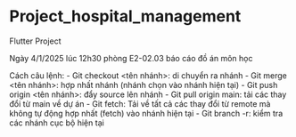 # Project_hospital_management

Flutter Project

Ngày 4/1/2025 lúc 12h30 phòng E2-02.03 báo cáo đồ án môn học

Cách câu lệnh:
    - Git checkout <tên nhánh>: di chuyển ra nhánh 
    - Git merge <tên nhánh>: hợp nhất nhánh (nhánh chọn vào nhánh hiện tại)
    - Git push origin <tên nhánh>: đẩy source lên nhánh 
    - Git pull origin main: tải các thay đổi từ main về dự án
    - Git fetch: Tải về tất cả các thay đổi từ remote mà không tự động hợp nhất (fetch) vào nhánh hiện tại
    - Git branch -r: kiểm tra các nhánh cục bộ hiện tại